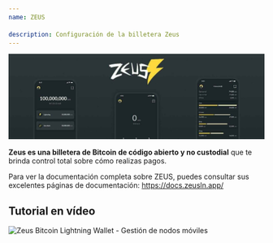 ```yaml
---
name: ZEUS

description: Configuración de la billetera Zeus
---
```


![Zeus](assets/cover.jpeg)

**Zeus es una billetera de Bitcoin de código abierto y no custodial** que te brinda control total sobre cómo realizas pagos.

Para ver la documentación completa sobre ZEUS, puedes consultar sus excelentes páginas de documentación: https://docs.zeusln.app/

## Tutorial en vídeo

![Zeus Bitcoin Lightning Wallet - Gestión de nodos móviles](https://youtu.be/hmmehTnV3ys)
